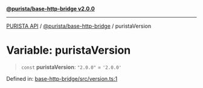 [**@purista/base-http-bridge v2.0.0**](../README.md)

***

[PURISTA API](../../../packages.md) / [@purista/base-http-bridge](../README.md) / puristaVersion

# Variable: puristaVersion

> `const` **puristaVersion**: `"2.0.0"` = `'2.0.0'`

Defined in: [base-http-bridge/src/version.ts:1](https://github.com/puristajs/purista/blob/master/packages/base-http-bridge/src/version.ts#L1)
